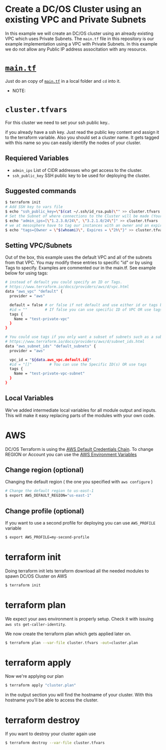 # Create a DC/OS Cluster using an existing VPC and Private Subnets
In this example we will create an DC/OS cluster using an already existing VPC which uses Private Subnets. The `main.tf` file in this repository is our example implementation using a VPC with Private Subnets. In this example we do not allow any Public IP address associtation with any resource.

# [`main.tf`](./main.tf?raw=1)
Just do an copy of [`main.tf`](./main.tf?raw=1) in a local folder and `cd` into it. 

* NOTE: 

# `cluster.tfvars`
For this cluster we need to set your ssh public key..

if you already have a ssh key. Just read the public key content and assign it to the terraform variable. Also you should set a cluster name. It gets tagged with this name so you can easily identify the nodes of your cluster.

## Requiered Variables
- `admin_ips` List of CIDR addresses who get access to the cluster.
- `ssh_public_key` SSH public key to be used for deploying the cluster.

## Suggested commands

```bash
$ terraform init
# Add SSH key to vars file
$ echo "ssh_public_key=\"$(cat ~/.ssh/id_rsa.pub)\"" >> cluster.tfvars
# Set the Subnet of where connections to the Cluster will be made (Your Local Subnet)
$ echo "admin_ips=[\"1.2.3.0/24\", \"3.2.1.0/24\"]" >> cluster.tfvars
# we at mesosphere have to tag our instances with an owner and an expire date.
$ echo "tags={Owner = \"$(whoami)\", Expires = \"2h\"}" >> cluster.tfvars
```

## Setting VPC/Subnets
Out of the box, this example uses the default VPC and all of the subnets from that VPC. You may modify these entries to specific "id" or by using Tags to specify. Examples are commented our in the main.tf. See example below for using tags:

```bash
# instead of default you could specify an ID or Tags. 
# https://www.terraform.io/docs/providers/aws/d/vpc.html
data "aws_vpc" "default" {
  provider = "aws"

  default = false # or false if not default and use either id or tags below
  #id = ""        # If false you can use specific ID of VPC OR use tags 
  tags {
    Name = "test-private-vpc"
  }
}

# You could use tags if you only want a subset of subnets such as a subnet with only Private Subnet
# https://www.terraform.io/docs/providers/aws/d/subnet_ids.html
data "aws_subnet_ids" "default_subnets" {
  provider = "aws"

  vpc_id = "${data.aws_vpc.default.id}" 
  #id = "[]"        # You can use the Specific ID(s) OR use tags
  tags {
    Name = "test-private-vpc-subnet"
  }
}
```

## Local Variables
We've added intermediate local variables for all module output and inputs. This will make it easy replacing parts of the modules with your own code.

# AWS
DC/OS Terraform is using the [AWS Default Credentials Chain](https://docs.aws.amazon.com/sdk-for-java/v1/developer-guide/credentials.html). To change REGION or Account you can use the [AWS Environment Variables](https://docs.aws.amazon.com/cli/latest/userguide/cli-environment.html)

## Change region (optional)
Changing the default region ( the one you specified with `aws configure` )

```bash
# Change the default region to us-east-1
$ export AWS_DEFAULT_REGION="us-east-1" 
```

## Change profile (optional)
If you want to use a second profile for deploying you can use `AWS_PROFILE` variable

```bash
$ export AWS_PROFILE=my-second-profile
```

# terraform init
Doing terraform init lets terraform download all the needed modules to spawn DC/OS Cluster on AWS

```bash
$ terraform init
```

# terraform plan
We expect your aws environment is properly setup. Check it with issuing `aws sts get-caller-identity`.

We now create the terraform plan which gets applied later on.

```bash
$ terraform plan --var-file cluster.tfvars -out=cluster.plan
```

# terraform apply
Now we're applying our plan

```bash
$ terraform apply "cluster.plan"
```

in the output section you will find the hostname of your cluster. With this hostname you'll be able to access the cluster.

# terraform destroy
If you want to destroy your cluster again use

```bash
$ terraform destroy --var-file cluster.tfvars
```